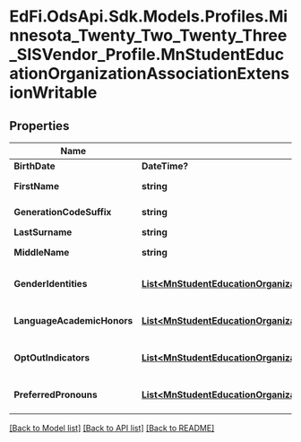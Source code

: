 # EdFi.OdsApi.Sdk.Models.Profiles.Minnesota_Twenty_Two_Twenty_Three_SISVendor_Profile.MnStudentEducationOrganizationAssociationExtensionWritable
## Properties

Name | Type | Description | Notes
------------ | ------------- | ------------- | -------------
**BirthDate** | **DateTime?** | The month, day, and year on which an individual was born. | [optional] 
**FirstName** | **string** | A name given to an individual at birth, baptism, or during another naming ceremony, or through legal change. | [optional] 
**GenerationCodeSuffix** | **string** | An appendage, if any, used to denote an individual&#39;s generation in his family (e.g., Jr., Sr., III). | [optional] 
**LastSurname** | **string** | The name borne in common by members of a family. | [optional] 
**MiddleName** | **string** | A secondary name given to an individual at birth, baptism, or during another naming ceremony. | [optional] 
**GenderIdentities** | [**List&lt;MnStudentEducationOrganizationAssociationGenderIdentityWritable&gt;**](MnStudentEducationOrganizationAssociationGenderIdentityWritable.md) | An unordered collection of studentEducationOrganizationAssociationGenderIdentities. Gender identity. | [optional] 
**LanguageAcademicHonors** | [**List&lt;MnStudentEducationOrganizationAssociationLanguageAcademicHonorWritable&gt;**](MnStudentEducationOrganizationAssociationLanguageAcademicHonorWritable.md) | An unordered collection of studentEducationOrganizationAssociationLanguageAcademicHonors. Academic honors. | [optional] 
**OptOutIndicators** | [**List&lt;MnStudentEducationOrganizationAssociationOptOutIndicatorsWritable&gt;**](MnStudentEducationOrganizationAssociationOptOutIndicatorsWritable.md) | An unordered collection of studentEducationOrganizationAssociationOptOutIndicators. Opt Out Indicators. | [optional] 
**PreferredPronouns** | [**List&lt;MnStudentEducationOrganizationAssociationPreferredPronounWritable&gt;**](MnStudentEducationOrganizationAssociationPreferredPronounWritable.md) | An unordered collection of studentEducationOrganizationAssociationPreferredPronouns. Preferred pronoun. | [optional] 

[[Back to Model list]](../README.md#documentation-for-models) [[Back to API list]](../README.md#documentation-for-api-endpoints) [[Back to README]](../README.md)

